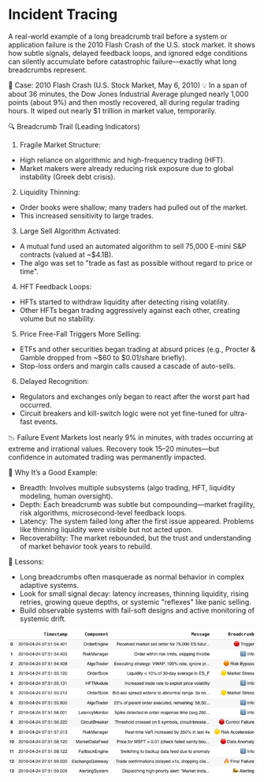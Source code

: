 # Incident Tracing

A real-world example of a long breadcrumb trail before a system or application failure is the 2010 Flash Crash of the U.S. stock market. It shows how subtle signals, delayed feedback loops, and ignored edge conditions can silently accumulate before catastrophic failure—exactly what long breadcrumbs represent.

🧵 Case: 2010 Flash Crash (U.S. Stock Market, May 6, 2010)
💡 In a span of about 36 minutes, the Dow Jones Industrial Average plunged nearly 1,000 points (about 9%) and then mostly recovered, all during regular trading hours. It wiped out nearly $1 trillion in market value, temporarily.

🔍 Breadcrumb Trail (Leading Indicators)
1. Fragile Market Structure:
- High reliance on algorithmic and high-frequency trading (HFT).
- Market makers were already reducing risk exposure due to global instability (Greek debt crisis).

2. Liquidity Thinning:
- Order books were shallow; many traders had pulled out of the market.
- This increased sensitivity to large trades.

3. Large Sell Algorithm Activated:
- A mutual fund used an automated algorithm to sell 75,000 E-mini S&P contracts (valued at ~$4.1B).
- The algo was set to "trade as fast as possible without regard to price or time".

4. HFT Feedback Loops:
- HFTs started to withdraw liquidity after detecting rising volatility.
- Other HFTs began trading aggressively against each other, creating volume but no stability.

5. Price Free-Fall Triggers More Selling:
- ETFs and other securities began trading at absurd prices (e.g., Procter & Gamble dropped from ~$60 to $0.01/share briefly).
- Stop-loss orders and margin calls caused a cascade of auto-sells.

6. Delayed Recognition:
- Regulators and exchanges only began to react after the worst part had occurred.
- Circuit breakers and kill-switch logic were not yet fine-tuned for ultra-fast events.


📉 Failure Event
Markets lost nearly 9% in minutes, with trades occurring at extreme and irrational values. Recovery took 15–20 minutes—but confidence in automated trading was permanently impacted.

🎯 Why It’s a Good Example:
- Breadth: Involves multiple subsystems (algo trading, HFT, liquidity modeling, human oversight).
- Depth: Each breadcrumb was subtle but compounding—market fragility, risk algorithms, microsecond-level feedback loops.
- Latency: The system failed long after the first issue appeared. Problems like thinning liquidity were visible but not acted upon.
- Recoverability: The market rebounded, but the trust and understanding of market behavior took years to rebuild.

🧠 Lessons:
- Long breadcrumbs often masquerade as normal behavior in complex adaptive systems.
- Look for small signal decay: latency increases, thinning liquidity, rising retries, growing queue depths, or systemic "reflexes" like panic selling.
- Build observable systems with fail-soft designs and active monitoring of systemic drift.

![failure_trace_reporting](failure_trace_reporting.png)